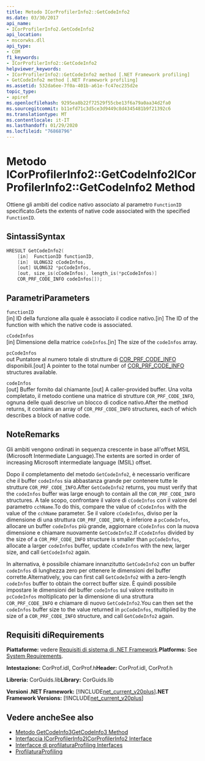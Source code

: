 ```yaml
---
title: Metodo ICorProfilerInfo2::GetCodeInfo2
ms.date: 03/30/2017
api_name:
- ICorProfilerInfo2.GetCodeInfo2
api_location:
- mscorwks.dll
api_type:
- COM
f1_keywords:
- ICorProfilerInfo2::GetCodeInfo2
helpviewer_keywords:
- ICorProfilerInfo2::GetCodeInfo2 method [.NET Framework profiling]
- GetCodeInfo2 method [.NET Framework profiling]
ms.assetid: 532da6ee-7f0a-401b-a61e-fc47ec235d2e
topic_type:
- apiref
ms.openlocfilehash: 9295ea8b22f72529f55cbe13f6a79a0aa34d2fa0
ms.sourcegitcommit: b11efd71c3d5ce3d9449c8d4345481b9f21392c6
ms.translationtype: MT
ms.contentlocale: it-IT
ms.lasthandoff: 01/29/2020
ms.locfileid: "76868796"
---
```

# <a name="icorprofilerinfo2getcodeinfo2-method"></a><span data-ttu-id="0cd45-102">Metodo ICorProfilerInfo2::GetCodeInfo2</span><span class="sxs-lookup"><span data-stu-id="0cd45-102">ICorProfilerInfo2::GetCodeInfo2 Method</span></span>
<span data-ttu-id="0cd45-103">Ottiene gli ambiti del codice nativo associato al parametro `FunctionID` specificato.</span><span class="sxs-lookup"><span data-stu-id="0cd45-103">Gets the extents of native code associated with the specified `FunctionID`.</span></span>  
  
## <a name="syntax"></a><span data-ttu-id="0cd45-104">Sintassi</span><span class="sxs-lookup"><span data-stu-id="0cd45-104">Syntax</span></span>  
  
```cpp  
HRESULT GetCodeInfo2(  
    [in]  FunctionID functionID,  
    [in]  ULONG32 cCodeInfos,  
    [out] ULONG32 *pcCodeInfos,  
    [out, size_is(cCodeInfos), length_is(*pcCodeInfos)]  
    COR_PRF_CODE_INFO codeInfos[]);  
```  
  
## <a name="parameters"></a><span data-ttu-id="0cd45-105">Parametri</span><span class="sxs-lookup"><span data-stu-id="0cd45-105">Parameters</span></span>  
 `functionID`  
 <span data-ttu-id="0cd45-106">[in] ID della funzione alla quale è associato il codice nativo.</span><span class="sxs-lookup"><span data-stu-id="0cd45-106">[in] The ID of the function with which the native code is associated.</span></span>  
  
 `cCodeInfos`  
 <span data-ttu-id="0cd45-107">[in] Dimensione della matrice `codeInfos`.</span><span class="sxs-lookup"><span data-stu-id="0cd45-107">[in] The size of the `codeInfos` array.</span></span>  
  
 `pcCodeInfos`  
 <span data-ttu-id="0cd45-108">out Puntatore al numero totale di strutture di [COR_PRF_CODE_INFO](cor-prf-code-info-structure.md) disponibili.</span><span class="sxs-lookup"><span data-stu-id="0cd45-108">[out] A pointer to the total number of [COR_PRF_CODE_INFO](cor-prf-code-info-structure.md) structures available.</span></span>  
  
 `codeInfos`  
 <span data-ttu-id="0cd45-109">[out] Buffer fornito dal chiamante.</span><span class="sxs-lookup"><span data-stu-id="0cd45-109">[out] A caller-provided buffer.</span></span> <span data-ttu-id="0cd45-110">Una volta completato, il metodo contiene una matrice di strutture `COR_PRF_CODE_INFO`, ognuna delle quali descrive un blocco di codice nativo.</span><span class="sxs-lookup"><span data-stu-id="0cd45-110">After the method returns, it contains an array of `COR_PRF_CODE_INFO` structures, each of which describes a block of native code.</span></span>  
  
## <a name="remarks"></a><span data-ttu-id="0cd45-111">Note</span><span class="sxs-lookup"><span data-stu-id="0cd45-111">Remarks</span></span>  
 <span data-ttu-id="0cd45-112">Gli ambiti vengono ordinati in sequenza crescente in base all'offset MSIL (Microsoft Intermediate Language).</span><span class="sxs-lookup"><span data-stu-id="0cd45-112">The extents are sorted in order of increasing Microsoft intermediate language (MSIL) offset.</span></span>  
  
 <span data-ttu-id="0cd45-113">Dopo il completamento del metodo `GetCodeInfo2`, è necessario verificare che il buffer `codeInfos` sia abbastanza grande per contenere tutte le strutture `COR_PRF_CODE_INFO`.</span><span class="sxs-lookup"><span data-stu-id="0cd45-113">After `GetCodeInfo2` returns, you must verify that the `codeInfos` buffer was large enough to contain all the `COR_PRF_CODE_INFO` structures.</span></span> <span data-ttu-id="0cd45-114">A tale scopo, confrontare il valore di `cCodeInfos` con il valore del parametro `cchName`.</span><span class="sxs-lookup"><span data-stu-id="0cd45-114">To do this, compare the value of `cCodeInfos` with the value of the `cchName` parameter.</span></span> <span data-ttu-id="0cd45-115">Se il valore `cCodeInfos`, diviso per la dimensione di una struttura `COR_PRF_CODE_INFO`, è inferiore a `pcCodeInfos`, allocare un buffer `codeInfos` più grande, aggiornare `cCodeInfos` con la nuova dimensione e chiamare nuovamente `GetCodeInfo2`.</span><span class="sxs-lookup"><span data-stu-id="0cd45-115">If `cCodeInfos` divided by the size of a `COR_PRF_CODE_INFO` structure is smaller than `pcCodeInfos`, allocate a larger `codeInfos` buffer, update `cCodeInfos` with the new, larger size, and call `GetCodeInfo2` again.</span></span>  
  
 <span data-ttu-id="0cd45-116">In alternativa, è possibile chiamare innanzitutto `GetCodeInfo2` con un buffer `codeInfos` di lunghezza zero per ottenere le dimensioni del buffer corrette.</span><span class="sxs-lookup"><span data-stu-id="0cd45-116">Alternatively, you can first call `GetCodeInfo2` with a zero-length `codeInfos` buffer to obtain the correct buffer size.</span></span> <span data-ttu-id="0cd45-117">È quindi possibile impostare le dimensioni del buffer `codeInfos` sul valore restituito in `pcCodeInfos` moltiplicato per la dimensione di una struttura `COR_PRF_CODE_INFO` e chiamare di nuovo `GetCodeInfo2`.</span><span class="sxs-lookup"><span data-stu-id="0cd45-117">You can then set the `codeInfos` buffer size to the value returned in `pcCodeInfos`, multiplied by the size of a `COR_PRF_CODE_INFO` structure, and call `GetCodeInfo2` again.</span></span>  
  
## <a name="requirements"></a><span data-ttu-id="0cd45-118">Requisiti di</span><span class="sxs-lookup"><span data-stu-id="0cd45-118">Requirements</span></span>  
 <span data-ttu-id="0cd45-119">**Piattaforme:** vedere [Requisiti di sistema di .NET Framework](../../../../docs/framework/get-started/system-requirements.md).</span><span class="sxs-lookup"><span data-stu-id="0cd45-119">**Platforms:** See [System Requirements](../../../../docs/framework/get-started/system-requirements.md).</span></span>  
  
 <span data-ttu-id="0cd45-120">**Intestazione:** CorProf.idl, CorProf.h</span><span class="sxs-lookup"><span data-stu-id="0cd45-120">**Header:** CorProf.idl, CorProf.h</span></span>  
  
 <span data-ttu-id="0cd45-121">**Libreria:** CorGuids.lib</span><span class="sxs-lookup"><span data-stu-id="0cd45-121">**Library:** CorGuids.lib</span></span>  
  
 <span data-ttu-id="0cd45-122">**Versioni .NET Framework:** [!INCLUDE[net_current_v20plus](../../../../includes/net-current-v20plus-md.md)]</span><span class="sxs-lookup"><span data-stu-id="0cd45-122">**.NET Framework Versions:** [!INCLUDE[net_current_v20plus](../../../../includes/net-current-v20plus-md.md)]</span></span>  
  
## <a name="see-also"></a><span data-ttu-id="0cd45-123">Vedere anche</span><span class="sxs-lookup"><span data-stu-id="0cd45-123">See also</span></span>

- [<span data-ttu-id="0cd45-124">Metodo GetCodeInfo3</span><span class="sxs-lookup"><span data-stu-id="0cd45-124">GetCodeInfo3 Method</span></span>](icorprofilerinfo4-getcodeinfo3-method.md)
- [<span data-ttu-id="0cd45-125">Interfaccia ICorProfilerInfo2</span><span class="sxs-lookup"><span data-stu-id="0cd45-125">ICorProfilerInfo2 Interface</span></span>](icorprofilerinfo2-interface.md)
- [<span data-ttu-id="0cd45-126">Interfacce di profilatura</span><span class="sxs-lookup"><span data-stu-id="0cd45-126">Profiling Interfaces</span></span>](profiling-interfaces.md)
- [<span data-ttu-id="0cd45-127">Profilatura</span><span class="sxs-lookup"><span data-stu-id="0cd45-127">Profiling</span></span>](index.md)
